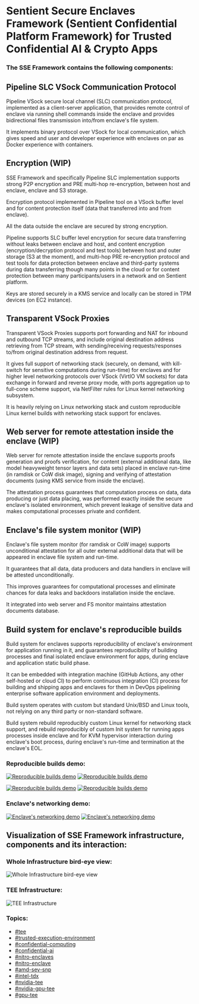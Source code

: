 # Sentient Secure Enclaves Framework (Sentient Confidential Platform Framework) for Trusted Confidential AI & Crypto Apps

### The SSE Framework contains the following components:

## Pipeline SLC VSock Communication Protocol

Pipeline VSock secure local channel (SLC) communication protocol, implemented as a client-server application,
that provides remote control of enclave via running shell commands inside the enclave
and provides bidirectional files transmission into/from enclave's file system.

It implements binary protocol over VSock for local communication, which gives speed and user and developer experience with enclaves on par as Docker experience with containers.

## Encryption (WIP)

SSE Framework and specifically Pipeline SLC implementation supports strong P2P encryption and PRE multi-hop re-encryption, between host and enclave, enclave and S3 storage.

Encryption protocol implemented in Pipeline tool on a VSock buffer level and for content protection itself (data that transferred into and from enclave).

All the data outside the enclave are secured by strong encryption.

Pipeline supports SLC buffer level encryption for secure data transferring without leaks between enclave and host, and content encryption (encryption/decryption protocol and test tools) between host and outer storage (S3 at the moment), and multi-hop PRE re-encryption protocol and test tools for data protection between enclave and third-party systems during data transferring though many points in the cloud or for content protection between many participants/users in a network and on Sentient platform.

Keys are stored securely in a KMS service and locally can be stored in TPM devices (on EC2 instance).

## Transparent VSock Proxies

Transparent VSock Proxies supports port forwarding and NAT for inbound and outbound TCP streams, and include original destination address retrieving from TCP stream, with sending/receiving requests/responses to/from original destination address from request.

It gives full support of networking stack (securely, on demand, with kill-switch for sensitive computations during run-time) for enclaves and for higher level networking protocols over VSock (VirtIO VM sockets) for data exchange in forward and reverse proxy mode, with ports aggregation up to full-cone scheme support, via NetFilter rules for Linux kernel networking subsystem.

It is heavily relying on Linux networking stack and custom reproducible Linux kernel builds with networking stack support for enclaves.

## Web server for remote attestation inside the enclave (WIP)

Web server for remote attestation inside the enclave supports proofs generation and proofs verification, for content (external additional data, like model heavyweight tensor layers and data sets) placed in enclave run-time (in ramdisk or CoW disk image), signing and verifying of attestation documents (using KMS service from inside the enclave).

The attestation process guarantees that computation process on data, data producing or just data placing, was performed exactly inside the secure enclave's isolated environment, which prevent leakage of sensitive data and makes computational processes private and confident.

## Enclave's file system monitor (WIP)

Enclave's file system monitor (for ramdisk or CoW image) supports unconditional attestation for all outer external additional data that will be appeared in enclave file system and run-time.

It guarantees that all data, data producers and data handlers in enclave will be attested unconditionally.

This improves guarantees for computational processes and eliminate chances for data leaks and backdoors installation inside the enclave.

It integrated into web server and FS monitor maintains attestation documents database.

## Build system for enclave's reproducible builds

Build system for enclaves supports reproducibility of enclave's environment for application running in it, and guarantees reproducibility of building processes and final isolated enclave environment for apps, during enclave and application static build phase.

It can be embedded with integration machine (GitHub Actions, any other self-hosted or cloud CI) to perform continuous integration (CI) process for building and shipping apps and enclaves for them in DevOps pipelining enterprise software application environment and deployments.

Build system operates with custom but standard Unix/BSD and Linux tools, not relying on any third party or non-standard software.

Build system rebuild reproducibly custom Linux kernel for networking stack support, and rebuild reproducibly of custom Init system for running apps processes inside enclave and for KVM hypervisor interaction during enclave's boot process, during enclave's run-time and termination at the enclave's EOL.

### Reproducible builds demo:

[![Reproducible builds demo](docs/png/rbuilds-demo.png)](https://andrcmdr.github.io/secure-enclaves-framework/rbuilds-demo.html)
[![Reproducible builds demo](docs/gif/rbuilds-demo.gif)](https://andrcmdr.github.io/secure-enclaves-framework/rbuilds-demo.html)

[![Reproducible builds demo](docs/png/rbuilds-io-demo.png)](https://andrcmdr.github.io/secure-enclaves-framework/rbuilds-demo.html)
[![Reproducible builds demo](docs/gif/rbuilds-io-demo.gif)](https://andrcmdr.github.io/secure-enclaves-framework/rbuilds-demo.html)

### Enclave's networking demo:

[![Enclave's networking demo](docs/png/net-demo.png)](https://andrcmdr.github.io/secure-enclaves-framework/net-demo.html)
[![Enclave's networking demo](docs/gif/net-demo.gif)](https://andrcmdr.github.io/secure-enclaves-framework/net-demo.html)

## Visualization of SSE Framework infrastructure, components and its interaction:

### Whole Infrastructure bird-eye view:

![Whole Infrastructure bird-eye view](docs/svg/Infra-2025-01-08-2354.excalidraw.svg)

### TEE Infrastructure:

![TEE Infrastructure](docs/svg/TEE-Infra-2025-01-09-1700.excalidraw.svg)


### Topics:
- [#tee](https://github.com/topics/tee)
- [#trusted-execution-environment](https://github.com/topics/trusted-execution-environment)
- [#confidential-computing](https://github.com/topics/confidential-computing)
- [#confidential-ai](https://github.com/topics/confidential-ai)
- [#nitro-enclaves](https://github.com/topics/nitro-enclaves)
- [#nitro-enclave](https://github.com/topics/nitro-enclave)
- [#amd-sev-snp](https://github.com/topics/amd-sev-snp)
- [#intel-tdx](https://github.com/topics/intel-tdx)
- [#nvidia-tee](https://github.com/topics/nvidia-tee)
- [#nvidia-gpu-tee](https://github.com/topics/nvidia-gpu-tee)
- [#gpu-tee](https://github.com/topics/gpu-tee)

